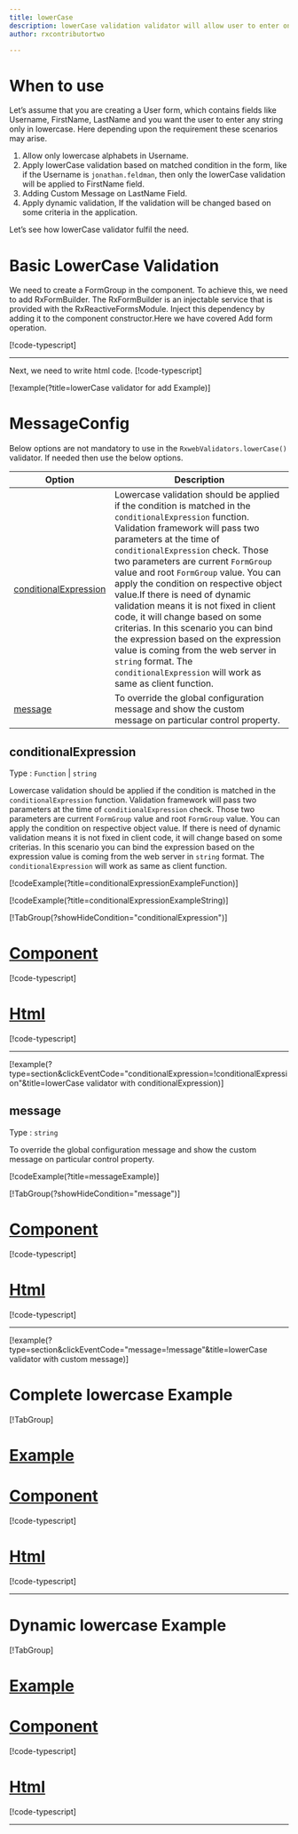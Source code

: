 ```yaml
---
title: lowerCase 
description: lowerCase validation validator will allow user to enter only the lowercase alphabets.
author: rxcontributortwo

---
```

# When to use
Let’s assume that you are creating a User form, which contains fields like Username, FirstName, LastName and you want the user to enter any string only in lowercase. Here depending upon the requirement these scenarios may arise.
1.	Allow only lowercase alphabets in Username.
2.	Apply lowerCase validation based on matched condition in the form, like if the Username is `jonathan.feldman`, then only the lowerCase validation will be applied to FirstName field.
3.	Adding Custom Message on LastName Field.
4.	Apply dynamic validation, If the validation will be changed based on some criteria in the application.

Let’s see how lowerCase validator fulfil the need.

# Basic LowerCase Validation
We need to create a FormGroup in the component. To achieve this, we need to add RxFormBuilder. The RxFormBuilder is an injectable service that is provided with the RxReactiveFormsModule. Inject this dependency by adding it to the component constructor.Here we have covered Add form operation. 

[!code-typescript[](\assets\examples\reactive-form-validators\validators\lowerCase\add\lower-case-add.component.ts?type=section)]
***

Next, we need to write html code.
[!code-typescript[](\assets\examples\reactive-form-validators\validators\lowerCase\add\lower-case-add.component.html?type=section)]

[!example(?title=lowerCase validator for add Example)]
<app-lowerCase-add-validator></app-lowerCase-add-validator>

# MessageConfig 
Below options are not mandatory to use in the `RxwebValidators.lowerCase()` validator. If needed then use the below options.

|Option | Description |
|--- | ---- |
|[conditionalExpression](#conditionalexpression) | Lowercase validation should be applied if the condition is matched in the `conditionalExpression` function. Validation framework will pass two parameters at the time of `conditionalExpression` check. Those two parameters are current `FormGroup` value and root `FormGroup` value. You can apply the condition on respective object value.If there is need of dynamic validation means it is not fixed in client code, it will change based on some criterias. In this scenario you can bind the expression based on the expression value is coming from the web server in `string` format. The `conditionalExpression` will work as same as client function. |
|[message](#message) | To override the global configuration message and show the custom message on particular control property. |

## conditionalExpression 
Type :  `Function`  |  `string` 

Lowercase validation should be applied if the condition is matched in the `conditionalExpression` function. Validation framework will pass two parameters at the time of `conditionalExpression` check. Those two parameters are current `FormGroup` value and root `FormGroup` value. You can apply the condition on respective object value.
If there is need of dynamic validation means it is not fixed in client code, it will change based on some criterias. In this scenario you can bind the expression based on the expression value is coming from the web server in `string` format. The `conditionalExpression` will work as same as client function.

[!codeExample(?title=conditionalExpressionExampleFunction)]

[!codeExample(?title=conditionalExpressionExampleString)]

[!TabGroup(?showHideCondition="conditionalExpression")]
# [Component](#tab\conditionalExpressionComponent)
[!code-typescript[](\assets\examples\reactive-form-validators\validators\lowerCase\conditionalExpression\lower-case-conditional-expressions.component.ts)]
# [Html](#tab\conditionalExpressionHtml)
[!code-typescript[](\assets\examples\reactive-form-validators\validators\lowerCase\conditionalExpression\lower-case-conditional-expressions.component.html)]
***

[!example(?type=section&clickEventCode="conditionalExpression=!conditionalExpression"&title=lowerCase validator with conditionalExpression)]
<app-lowerCase-conditionalExpression-validator></app-lowerCase-conditionalExpression-validator>
 
## message 
Type :  `string` 

To override the global configuration message and show the custom message on particular control property.

[!codeExample(?title=messageExample)]

[!TabGroup(?showHideCondition="message")]
# [Component](#tab\messageComponent)
[!code-typescript[](\assets\examples\reactive-form-validators\validators\lowerCase\message\lower-case-message.component.ts)]
# [Html](#tab\messageHtml)
[!code-typescript[](\assets\examples\reactive-form-validators\validators\lowerCase\message\lower-case-message.component.html)]
***

[!example(?type=section&clickEventCode="message=!message"&title=lowerCase validator with custom message)]
<app-lowerCase-message-validator></app-lowerCase-message-validator>

# Complete lowercase Example
[!TabGroup]
# [Example](#tab\completeexample)
<app-lowerCase-complete-validator></app-lowerCase-complete-validator>
# [Component](#tab\completecomponent)
[!code-typescript[](\assets\examples\reactive-form-validators\validators\lowerCase\complete\lower-case-complete.component.ts)]
# [Html](#tab\completehtml)
[!code-typescript[](\assets\examples\reactive-form-validators\validators\lowerCase\complete\lower-case-complete.component.html)]
***

# Dynamic lowercase Example
[!TabGroup]
# [Example](#tab\dynamicexample)
<app-lowerCase-dynamic-validator></app-lowerCase-dynamic-validator>
# [Component](#tab\dynamiccomponent)
[!code-typescript[](\assets\examples\reactive-form-validators\validators\lowerCase\dynamic\lower-case-dynamic.component.ts)]
# [Html](#tab\dynamichtml)
[!code-typescript[](\assets\examples\reactive-form-validators\validators\lowerCase\dynamic\lower-case-dynamic.component.html)]
***